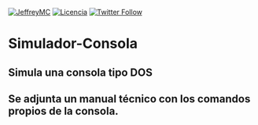 [![JeffreyMC](https://img.shields.io/badge/JeffreyMC-Developer-red)](https://github.com/JeffreyMC)
[![Licencia](https://img.shields.io/github/license/JeffreyMC/Simulador-Consola)](https://github.com/JeffreyMC/Simulador-Consola/blob/main/LICENSE)
[![Twitter Follow](https://img.shields.io/twitter/follow/JeffreyMC16?style=social)](https://twitter.com/JeffreyMC16)


# Simulador-Consola
## Simula una consola tipo DOS
## Se adjunta un manual técnico con los comandos propios de la consola.
